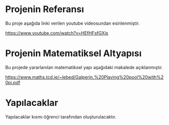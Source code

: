 # Projenin Referansı

Bu proje aşağıda linki verilen youtube videosundan esinlenmiştir.

<https://www.youtube.com/watch?v=HEfHFsfGXjs>

# Projenin Matematiksel Altyapısı

Bu projede yararlanılan matematiksel yapı aşağıdaki makalede açıklanmıştır.

<https://www.maths.tcd.ie/~lebed/Galperin.%20Playing%20pool%20with%20pi.pdf>

# Yapılacaklar

Yapılacaklar kısmı öğrenci tarafından oluşturulacaktır.